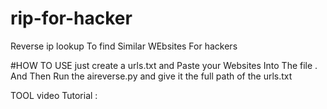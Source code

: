 # rip-for-hacker
Reverse ip lookup To find Similar WEbsites For hackers 


#HOW TO USE 
just create a urls.txt and Paste your Websites Into The file . And Then Run the aireverse.py and give it the full path of the urls.txt 

TOOL video Tutorial : 
